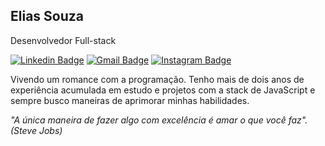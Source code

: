 ## Elias Souza
 
Desenvolvedor Full-stack

[![Linkedin Badge](https://img.shields.io/badge/-Elias%20Souza-00875f?style=flat-square&color=ff4043&logo=Linkedin&logoColor=white&link=https://www.linkedin.com/in/elias-souza-522a95242/)](https://www.linkedin.com/in/elias-souza-522a95242/) 
[![Gmail Badge](https://img.shields.io/badge/-eliasnsouza1245@gmail.com-00875f?style=flat-square&color=ff4043&logo=Gmail&logoColor=white&link=mailto:diego.schell.f@gmail.com)](mailto:eliasnsouza1245@gmail.com)
[![Instagram Badge](https://img.shields.io/badge/-eliasnsz-00875f?style=flat-square&color=ff4043&logo=Instagram&logoColor=white&link=https://www.instagram.com/eliasnsz/)](https://www.instagram.com/eliasnsz/)

Vivendo um romance com a programação. Tenho mais de dois anos de experiência acumulada em estudo e projetos com a stack de JavaScript e sempre busco maneiras de aprimorar minhas habilidades.

*"A única maneira de fazer algo com excelência é amar o que você faz". (Steve Jobs)*
